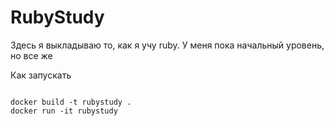 # RubyStudy
Здесь я выкладываю то, как я учу ruby. У меня пока начальный уровень, но все же

Как запускать
```

docker build -t rubystudy .
docker run -it rubystudy

```